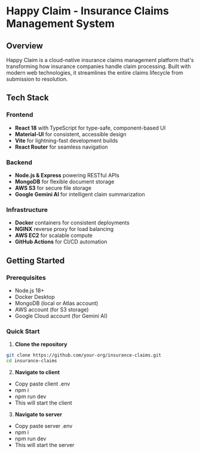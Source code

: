 # Happy Claim - Insurance Claims Management System

## Overview

Happy Claim is a cloud-native insurance claims management platform that's transforming how insurance companies handle claim processing.
Built with modern web technologies, it streamlines the entire claims lifecycle from submission to resolution.

## Tech Stack

### Frontend
- **React 18** with TypeScript for type-safe, component-based UI
- **Material-UI** for consistent, accessible design
- **Vite** for lightning-fast development builds
- **React Router** for seamless navigation

### Backend
- **Node.js & Express** powering RESTful APIs
- **MongoDB** for flexible document storage
- **AWS S3** for secure file storage
- **Google Gemini AI** for intelligent claim summarization

### Infrastructure
- **Docker** containers for consistent deployments
- **NGINX** reverse proxy for load balancing
- **AWS EC2** for scalable compute
- **GitHub Actions** for CI/CD automation

## Getting Started

### Prerequisites
- Node.js 18+
- Docker Desktop
- MongoDB (local or Atlas account)
- AWS account (for S3 storage)
- Google Cloud account (for Gemini AI)

### Quick Start

1. **Clone the repository**
```bash
git clone https://github.com/your-org/insurance-claims.git
cd insurance-claims
```

2. **Navigate to client**
 - Copy paste client .env
 - npm i 
 - npm run dev
 - This will start the client 

3. **Navigate to server**
 - Copy paste server .env
 - npm i 
 - npm run dev
 - This will start the server


